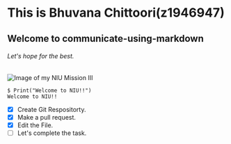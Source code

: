 # This is Bhuvana Chittoori(z1946947)
## Welcome to communicate-using-markdown
###### Let's hope for the best.

![Image of my NIU Mission III](https://www.myniu.com/images/vault/442.jpg)

```
$ Print("Welcome to NIU!!")
Welcome to NIU!!
```

- [x] Create Git Respositorty.
- [x] Make a pull request.
- [x] Edit the File.
- [ ] Let's complete the task.
